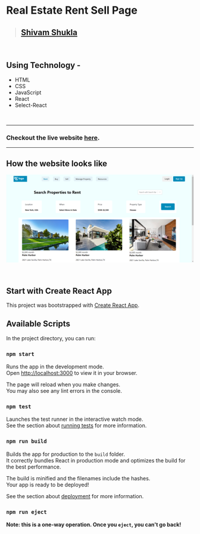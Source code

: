 # Real Estate Rent Sell Page

> ## [Shivam Shukla](https://ishivamshukla.in)

</br>

## Using Technology -
 - HTML
-  CSS
-  JavaScript
-  React
-  Select-React

</br>

---

### Checkout the live website [here](https://real-estate-rent-page.netlify.app/).

---

## How the website looks like

![Desktop](./src/assets/real-estate.png)

</br>

## Start with Create React App

This project was bootstrapped with [Create React App](https://github.com/facebook/create-react-app).

## Available Scripts

In the project directory, you can run:

### `npm start`

Runs the app in the development mode.\
Open [http://localhost:3000](http://localhost:3000) to view it in your browser.

The page will reload when you make changes.\
You may also see any lint errors in the console.

### `npm test`

Launches the test runner in the interactive watch mode.\
See the section about [running tests](https://facebook.github.io/create-react-app/docs/running-tests) for more information.

### `npm run build`

Builds the app for production to the `build` folder.\
It correctly bundles React in production mode and optimizes the build for the best performance.

The build is minified and the filenames include the hashes.\
Your app is ready to be deployed!

See the section about [deployment](https://facebook.github.io/create-react-app/docs/deployment) for more information.

### `npm run eject`

**Note: this is a one-way operation. Once you `eject`, you can't go back!**
